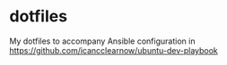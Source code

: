 # dotfiles
My dotfiles to accompany Ansible configuration in https://github.com/icancclearnow/ubuntu-dev-playbook
